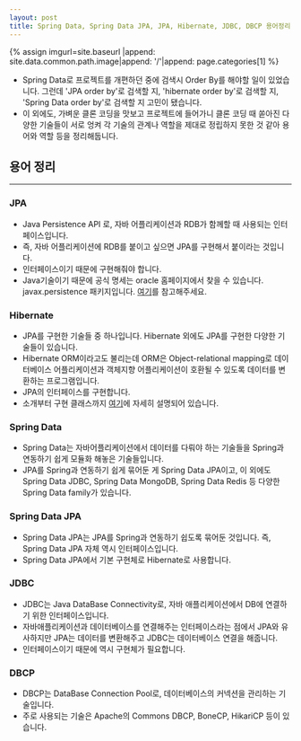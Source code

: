 ```yaml
---
layout: post
title: Spring Data, Spring Data JPA, JPA, Hibernate, JDBC, DBCP 용어정리
---
```


{% assign imgurl=site.baseurl |append: site.data.common.path.image|append: '/'|append: page.categories[1] %} 



- Spring Data로 프로젝트를 개편하던 중에 검색시 Order By를 해야할 일이 있었습니다. 그런데 'JPA order by'로 검색할 지, 'hibernate order by'로 검색할 지, 'Spring Data order by'로 검색할 지 고민이 됐습니다.
- 이 외에도, 가벼운 클론 코딩을 맛보고 프로젝트에 들어가니 클론 코딩 때 쏟아진 다양한 기술들이 서로 엉켜 각 기술의 관계나 역할을 제대로 정립하지 못한 것 같아 용어와 역할 등을 정리해둡니다.



## 용어 정리

---

### JPA

- Java Persistence API 로, 자바 어플리케이션과 RDB가 함께할 때 사용되는 인터페이스입니다. 
- 즉, 자바 어플리케이션에 RDB를 붙이고 싶으면 JPA를 구현해서 붙이라는 것입니다.
- 인터페이스이기 때문에 구현해줘야 합니다.
- Java기술이기 때문에 공식 명세는 oracle 홈페이지에서 찾을 수 있습니다. javax.persistence 패키지입니다. [여기](https://docs.oracle.com/javaee/7/api/javax/persistence/package-summary.html)를 참고해주세요.



### Hibernate

- JPA를 구현한 기술들 중 하나입니다. Hibernate 외에도 JPA를 구현한 다양한 기술들이 있습니다.
- Hibernate ORM이라고도 불리는데 ORM은 Object-relational mapping로 데이터베이스 어플리케이션과 객체지향 어플리케이션이 호환될 수 있도록 데이터를 변환하는 프로그램입니다.
- JPA의 인터페이스를 구현합니다. 
- 소개부터 구현 클래스까지 [여기](https://hibernate.org/orm/documentation/5.4/)에 자세히 설명되어 있습니다.



### Spring Data

- Spring Data는 자바어플리케이션에서 데이터를 다뤄야 하는 기술들을 Spring과 연동하기 쉽게 모듈화 해놓은 기술들입니다.
- JPA를 Spring과 연동하기 쉽게 묶어둔 게 Spring Data JPA이고, 이 외에도 Spring Data JDBC, Spring Data MongoDB, Spring Data Redis 등 다양한 Spring Data family가 있습니다.



### Spring Data JPA

- Spring Data JPA는 JPA를 Spring과 연동하기 쉽도록 묶어둔 것입니다. 즉, Spring Data JPA 자체 역시 인터페이스입니다.
- Spring Data JPA에서 기본 구현체로 Hibernate로 사용합니다.



### JDBC

- JDBC는 Java DataBase Connectivity로, 자바 애플리케이션에서 DB에 연결하기 위한 인터페이스입니다.
- 자바애플리케이션과 데이터베이스를 연결해주는 인터페이스라는 점에서 JPA와 유사하지만 JPA는 데이터를 변환해주고 JDBC는 데이터베이스 연결을 해줍니다.
- 인터페이스이기 때문에 역시 구현체가 필요합니다.



### DBCP

- DBCP는 DataBase Connection Pool로, 데이터베이스의 커넥션을 관리하는 기술입니다. 
- 주로 사용되는 기술은 Apache의 Commons DBCP, BoneCP, HikariCP 등이 있습니다.